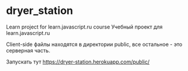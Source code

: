 # dryer_station
Learn project for learn.javascript.ru course
Учебный проект для learn.javascript.ru

Client-side файлы находятся в директории public, все остальное - это серверная часть.

Запускать тут
https://dryer-station.herokuapp.com/public/
